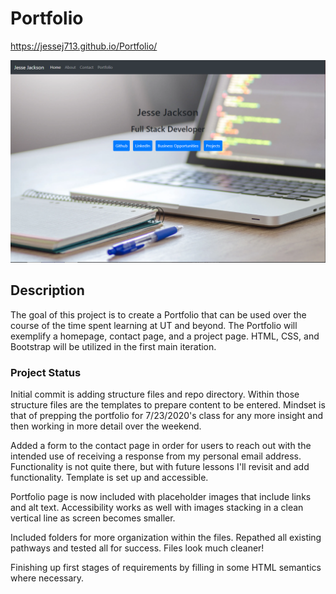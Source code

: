 # Portfolio

https://jessej713.github.io/Portfolio/

![Portfolio Homepage Screenshot](/img/Portfolio-Capture.PNG?raw=true "Portfolio")

## Description

The goal of this project is to create a Portfolio that can be used over the course of the time spent learning at UT and beyond.
The Portfolio will exemplify a homepage, contact page, and a project page.
HTML, CSS, and Bootstrap will be utilized in the first main iteration.

### Project Status

Initial commit is adding structure files and repo directory. Within those structure files are the templates to prepare content to be entered. Mindset is that of prepping the portfolio for 7/23/2020's class for any more insight and then working in more detail over the weekend.

Added a form to the contact page in order for users to reach out with the intended use of receiving a response from my personal email address. Functionality is not quite there, but with future lessons I'll revisit and add functionality. Template is set up and accessible.

Portfolio page is now included with placeholder images that include links and alt text. Accessibility works as well with images stacking in a clean vertical line as screen becomes smaller.

Included folders for more organization within the files. Repathed all existing pathways and tested all for success. Files look much cleaner!

Finishing up first stages of requirements by filling in some HTML semantics where necessary. 